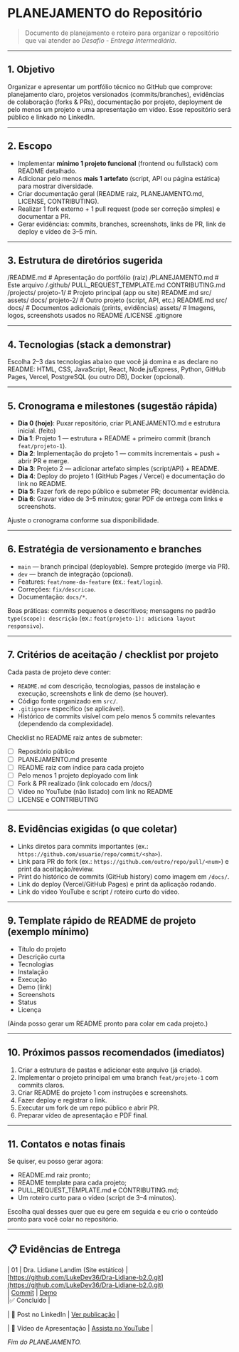 # PLANEJAMENTO do Repositório

> Documento de planejamento e roteiro para organizar o repositório que vai atender ao *Desafio - Entrega Intermediária*.

---

## 1. Objetivo

Organizar e apresentar um portfólio técnico no GitHub que comprove: planejamento claro, projetos versionados (commits/branches), evidências de colaboração (forks & PRs), documentação por projeto, deployment de pelo menos um projeto e uma apresentação em vídeo. Esse repositório será público e linkado no LinkedIn.

---

## 2. Escopo

- Implementar **mínimo 1 projeto funcional** (frontend ou fullstack) com README detalhado.
- Adicionar pelo menos **mais 1 artefato** (script, API ou página estática) para mostrar diversidade.
- Criar documentação geral (README raiz, PLANEJAMENTO.md, LICENSE, CONTRIBUTING).
- Realizar 1 fork externo + 1 pull request (pode ser correção simples) e documentar a PR.
- Gerar evidências: commits, branches, screenshots, links de PR, link de deploy e vídeo de 3–5 min.

---

## 3. Estrutura de diretórios sugerida

/README.md # Apresentação do portfólio (raiz)
/PLANEJAMENTO.md # Este arquivo
/.github/
PULL_REQUEST_TEMPLATE.md
CONTRIBUTING.md
/projects/
projeto-1/ # Projeto principal (app ou site)
README.md
src/
assets/
docs/
projeto-2/ # Outro projeto (script, API, etc.)
README.md
src/
docs/ # Documentos adicionais (prints, evidências)
assets/ # Imagens, logos, screenshots usados no README
/LICENSE
.gitignore


---

## 4. Tecnologias (stack a demonstrar)

Escolha 2–3 das tecnologias abaixo que você já domina e as declare no README: HTML, CSS, JavaScript, React, Node.js/Express, Python, GitHub Pages, Vercel, PostgreSQL (ou outro DB), Docker (opcional).

---

## 5. Cronograma e milestones (sugestão rápida)

- **Dia 0 (hoje)**: Puxar repositório, criar PLANEJAMENTO.md e estrutura inicial. (feito)
- **Dia 1**: Projeto 1 — estrutura + README + primeiro commit (branch `feat/projeto-1`).
- **Dia 2**: Implementação do projeto 1 — commits incrementais + push + abrir PR e merge.
- **Dia 3**: Projeto 2 — adicionar artefato simples (script/API) + README.
- **Dia 4**: Deploy do projeto 1 (GitHub Pages / Vercel) e documentação do link no README.
- **Dia 5**: Fazer fork de repo público e submeter PR; documentar evidência.
- **Dia 6**: Gravar vídeo de 3–5 minutos; gerar PDF de entrega com links e screenshots.

Ajuste o cronograma conforme sua disponibilidade.

---

## 6. Estratégia de versionamento e branches

- `main` — branch principal (deployable). Sempre protegido (merge via PR).
- `dev` — branch de integração (opcional).
- Features: `feat/nome-da-feature` (ex.: `feat/login`).
- Correções: `fix/descricao`.
- Documentação: `docs/*`.

Boas práticas: commits pequenos e descritivos; mensagens no padrão `type(scope): descrição` (ex.: `feat(projeto-1): adiciona layout responsivo`).

---

## 7. Critérios de aceitação / checklist por projeto

Cada pasta de projeto deve conter:
- `README.md` com descrição, tecnologias, passos de instalação e execução, screenshots e link de demo (se houver).
- Código fonte organizado em `src/`.
- `.gitignore` específico (se aplicável).
- Histórico de commits visível com pelo menos 5 commits relevantes (dependendo da complexidade).

Checklist no README raiz antes de submeter:
- [ ] Repositório público
- [ ] PLANEJAMENTO.md presente
- [ ] README raiz com índice para cada projeto
- [ ] Pelo menos 1 projeto deployado com link
- [ ] Fork & PR realizado (link colocado em /docs/)
- [ ] Vídeo no YouTube (não listado) com link no README
- [ ] LICENSE e CONTRIBUTING

---

## 8. Evidências exigidas (o que coletar)

- Links diretos para commits importantes (ex.: `https://github.com/usuario/repo/commit/<sha>`).
- Link para PR do fork (ex.: `https://github.com/outro/repo/pull/<num>`) e print da aceitação/review.
- Print do histórico de commits (GitHub history) como imagem em `/docs/`.
- Link do deploy (Vercel/GitHub Pages) e print da aplicação rodando.
- Link do vídeo YouTube e script / roteiro curto do vídeo.

---

## 9. Template rápido de README de projeto (exemplo mínimo)

- Título do projeto
- Descrição curta
- Tecnologias
- Instalação
- Execução
- Demo (link)
- Screenshots
- Status
- Licença

(Ainda posso gerar um README pronto para colar em cada projeto.)

---

## 10. Próximos passos recomendados (imediatos)

1. Criar a estrutura de pastas e adicionar este arquivo (já criado).
2. Implementar o projeto principal em uma branch `feat/projeto-1` com commits claros.
3. Criar README do projeto 1 com instruções e screenshots.
4. Fazer deploy e registrar o link.
5. Executar um fork de um repo público e abrir PR.
6. Preparar vídeo de apresentação e PDF final.

---

## 11. Contatos e notas finais

Se quiser, eu posso gerar agora:
- README.md raiz pronto;
- README template para cada projeto;
- PULL_REQUEST_TEMPLATE.md e CONTRIBUTING.md;
- Um roteiro curto para o vídeo (script de 3–4 minutos).

Escolha qual desses quer que eu gere em seguida e eu crio o conteúdo pronto para você colar no repositório.

---

## 📋 Evidências de Entrega

| 01 | Dra. Lidiane Landim (Site estático) | [https://github.com/LukeDev36/Dra-Lidiane-b2.0.git](https://github.com/LukeDev36/Dra-Lidiane-b2.0.git)  
| [Commit](https://github.com/LukeDev36/Dra-Lidiane-b2.0/commit/`<SHA>`) 
| [Demo](https://lidianegastropediatra.com.br/)  
|✅ Concluído |

| 🔗 Post no LinkedIn | [Ver publicação](https://www.linkedin.com/posts/lukedev36_desafio-intermediario-portfolio-projetos-123456789/) |

| 🎥 Vídeo de Apresentação | [Assista no YouTube](https://youtu.be/EekeATT1Oos) |




*Fim do PLANEJAMENTO.*
